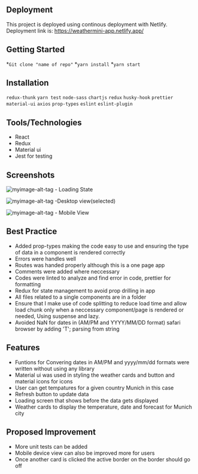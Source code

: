 ## **Deployment**
This project is deployed using continous deployment with Netlify.
Deployment link is: https://weathermini-app.netlify.app/

## **Getting Started**
*```Git clone "name of repo"```
*```yarn install```
*```yarn start```

## **Installation**
 ```redux-thunk```
```yarn test```
```node-sass```
```chartjs```
```redux```
```husky-hook```
```prettier```
```material-ui```
```axios```
```prop-types```
`eslint`
`eslint-plugin`

## **Tools/Technologies**
* React
* Redux
* Material ui
* Jest for testing


## **Screenshots**

![myimage-alt-tag](https://res.cloudinary.com/upperli/image/upload/v1632602449/Screenshot_2021-09-24_at_1.19.34_PM_songcp.png) - Loading State

![myimage-alt-tag](https://res.cloudinary.com/upperli/image/upload/v1632602539/screencapture-localhost-3000-2021-09-24-13_16_01_hlqlr5.png) -Desktop view(selected)

![myimage-alt-tag](https://res.cloudinary.com/upperli/image/upload/v1632753698/screencapture-localhost-3001-2021-09-27-15_41_07_g1tcuv.png) - Mobile View


## **Best Practice**
* Added prop-types making the code easy to use and ensuring the type of data in a component is rendered correctly
* Errors were handles well
* Routes was handed properly although this is a one page app
* Comments were added where neccessary
* Codes were linted to analyze and find error in code, prettier for formatting
* Redux for state management to avoid prop drilling in app
* All files related to a single components are in a folder
* Ensure that I make use of code splitting to reduce load time and allow load chunk only when a neccessary component/page is rendered or needed, Using suspense and lazy.
* Avoided NaN for dates in (AM/PM and YYYY/MM/DD format) safari browser by adding 'T'; parsing from string

## **Features**
* Funtions for Convering dates in AM/PM and yyyy/mm/dd formats were written without using any library
* Material ui was used in styling the weather cards and button and material icons for icons
* User can get tempatures for a given country Munich in this case
* Refresh button to update data
* Loading screen that shows before the data gets displayed
* Weather cards to display the temperature, date and forecast for Munich city 


## **Proposed Improvement**
* More unit tests can be added
* Mobile device view can also be improved more for users
* Once another card is clicked the active border on the border should go off
